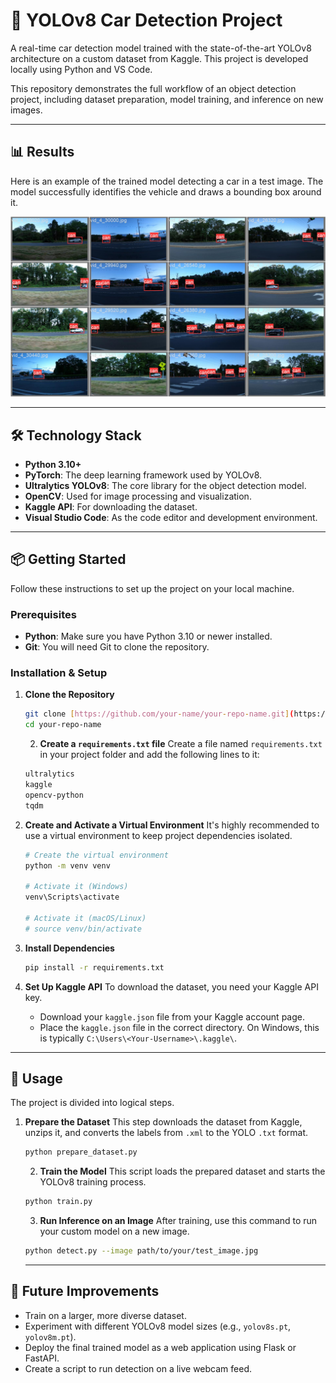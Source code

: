 # 🚗 YOLOv8 Car Detection Project

A real-time car detection model trained with the state-of-the-art YOLOv8 architecture on a custom dataset from Kaggle. This project is developed locally using Python and VS Code.

This repository demonstrates the full workflow of an object detection project, including dataset preparation, model training, and inference on new images.

---

## 📊 Results

Here is an example of the trained model detecting a car in a test image. The model successfully identifies the vehicle and draws a bounding box around it.

![Detection Result](results/detection_example.png)

---

## 🛠️ Technology Stack

* **Python 3.10+**
* **PyTorch**: The deep learning framework used by YOLOv8.
* **Ultralytics YOLOv8**: The core library for the object detection model.
* **OpenCV**: Used for image processing and visualization.
* **Kaggle API**: For downloading the dataset.
* **Visual Studio Code**: As the code editor and development environment.

---

## 📦 Getting Started

Follow these instructions to set up the project on your local machine.

### Prerequisites

* **Python**: Make sure you have Python 3.10 or newer installed.
* **Git**: You will need Git to clone the repository.

### Installation & Setup

1.  **Clone the Repository**
    ```bash
    git clone [https://github.com/your-name/your-repo-name.git](https://github.com/your-name/your-repo-name.git)
    cd your-repo-name
    ```
    2.  **Create a `requirements.txt` file**
    Create a file named `requirements.txt` in your project folder and add the following lines to it:
    ```txt
    ultralytics
    kaggle
    opencv-python
    tqdm
    ```

3.  **Create and Activate a Virtual Environment**
    It's highly recommended to use a virtual environment to keep project dependencies isolated.
    ```bash
    # Create the virtual environment
    python -m venv venv

    # Activate it (Windows)
    venv\Scripts\activate

    # Activate it (macOS/Linux)
    # source venv/bin/activate
    ```

4.  **Install Dependencies**
    ```bash
    pip install -r requirements.txt
    ```

5.  **Set Up Kaggle API**
    To download the dataset, you need your Kaggle API key.
    * Download your `kaggle.json` file from your Kaggle account page.
    * Place the `kaggle.json` file in the correct directory. On Windows, this is typically `C:\Users\<Your-Username>\.kaggle\`.

---

## 🚀 Usage

The project is divided into logical steps.

1.  **Prepare the Dataset**
    This step downloads the dataset from Kaggle, unzips it, and converts the labels from `.xml` to the YOLO `.txt` format.
    ```bash
    python prepare_dataset.py 
    ```
    2.  **Train the Model**
    This script loads the prepared dataset and starts the YOLOv8 training process.
    ```bash
    python train.py
    ```
    3.  **Run Inference on an Image**
    After training, use this command to run your custom model on a new image.
    ```bash
    python detect.py --image path/to/your/test_image.jpg
    ```
    ---

## 🔮 Future Improvements

* Train on a larger, more diverse dataset.
* Experiment with different YOLOv8 model sizes (e.g., `yolov8s.pt`, `yolov8m.pt`).
* Deploy the final trained model as a web application using Flask or FastAPI.
* Create a script to run detection on a live webcam feed.
